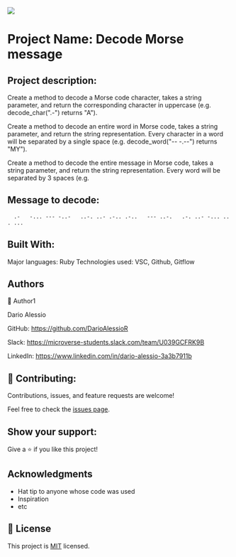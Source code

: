![](https://img.shields.io/badge/Microverse-blueviolet)

# Project Name: Decode Morse message

## Project description:
Create a method to decode a Morse code character, takes a string parameter, and return the corresponding character in uppercase (e.g. decode_char(".-") returns "A").

Create a method to decode an entire word in Morse code, takes a string parameter, and return the string representation. Every character in a word will be separated by a single space (e.g. decode_word("-- -.--") returns "MY").

Create a method to decode the entire message in Morse code, takes a string parameter, and return the string representation. Every word will be separated by 3 spaces (e.g.

## Message to decode:

      .-   -... --- -..-   ..-. ..- .-.. .-..   --- ..-.   .-. ..- -... .. . ...

## Built With:
Major languages: Ruby
Technologies used: VSC, Github, Gitflow

##  Authors
👤 Author1

Dario Alessio

GitHub: https://github.com/DarioAlessioR

Slack: https://microverse-students.slack.com/team/U039GCFRK9B

LinkedIn: https://www.linkedin.com/in/dario-alessio-3a3b7911b

## 🤝 Contributing:

Contributions, issues, and feature requests are welcome!

Feel free to check the [issues page](../../issues/).

## Show your support:

Give a ⭐️ if you like this project!

## Acknowledgments

- Hat tip to anyone whose code was used
- Inspiration
- etc

## 📝 License

This project is [MIT](./MIT.md) licensed.
